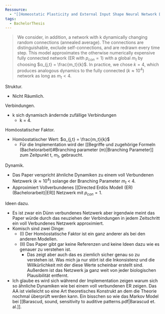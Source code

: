 ```yaml
---
Ressource:
  - "[[Homeostatic Plasticity and External Input Shape Neural Network Dynamics.pdf]]"
tags:
  - BachelorThesis
---
```

>We consider, in addition, a network with k dynamically changing random connections (annealed average). The connections are distinguishable, exclude self-connections, and are redrawn every time step. This model approximates the otherwise numerically expensive fully connected network (ER with $p_{con} = 1$) with a global $m_t$ by choosing $α_{j,t} = \frac{m_t}{k}$. In practice, we chose $k = 4$, which produces analogous dynamics to the fully connected ($k ≈ 10^4$) network as long as $m_t < 4$. 

Struktur.
- Nicht Räumlich.

Verbindungen.
- k sich dynamisch ändernde zufällige Verbindungen
	- k = 4.

Homöostatischer Faktor.
- Homöostatischer Wert: $α_{j,t} = \frac{m_t}{k}$ 
	- Für die Implementation wird der [[Begriffe und zugehörige Formeln (Bachelorarbeit)#Branching parameter (m)|Branching Parameter]] zum Zeitpunkt t, $m_t$, gebraucht. 

Dynamik.
- Das Paper verspricht ähnliche Dynamiken zu einem voll Verbundenen Netzwerk ($k ≈ 10^4$) solange der Branching Parameter $m_t$ < 4.
- Approximiert Vollverbundenes [[Directed Erdös Modell (ER) (Bachelorarbeit)|ER]] Netzwerk mit $p_{con} = 1$. 

Ideen dazu. 
- Es ist zwar ein Dünn verbundenes Netzwerk aber irgendwie meint das Paper würde durch das neuziehen der Verbindungen in jedem Zeitschritt ein voll Verbundenes Netzwerk approximiert. 
- Komisch sind zwei Dinge: 
	- (I) Der Homöostatische Faktor ist ein ganz anderer als bei den anderen Modellen.
	- (II) Das Paper gibt gar keine Referenzen und keine Ideen dazu wie es genauer zu verstehen ist. 
		- Das zeigt aber auch das es ziemlich sicher genau so zu verstehen ist. Was mich ja nur stört ist die Inkonsistenz und die Willkürlichkeit mit der diese Werte scheinbar erstellt sind. Außerdem ist das Netzwerk ja ganz weit von jeder biologischen Plausibilität entfernt.
- Ich glaube es wird sich während der Implementation zeigen warum sich so ähnliche Dynamiken wie bei einem voll verbundenen ER zeigen. Das AA ist vielleicht so eine Art theoretisches Konstrukt an dem die Theorie nochmal überprüft werden kann. Ein bisschen so wie das Markov Model bei [[Barascud, sound, sensitivity to auditive patterns.pdf|Barascud et. al.]].